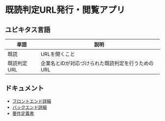 # 既読判定URL発行・閲覧アプリ

## ユビキタス言語
| 単語        | 説明                                              | 
| ----------- | ------------------------------------------------- | 
| 既読        | URLを開くこと                                     | 
| 既読判定URL | 企業名とIDが対応づけられた既読判定を行うためのURL | 


## ドキュメント

- [フロントエンド詳細](https://github.com/suuham/url-click-confirmation/blob/dev/apps/frontend/README.md)
- [バックエンド詳細](https://github.com/suuham/url-click-confirmation/blob/dev/apps/backend/README.md)
- [要件定義書](https://super-hamster.notion.site/1604977e09cc80c7a55bcbfc4754cfe5)